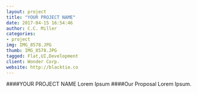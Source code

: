 ```yaml
---
layout: project
title: "YOUR PROJECT NAME"
date: 2017-04-15 16:54:46
author: C.C. Miller
categories:
- project
img: IMG_8578.JPG
thumb: IMG_8578.JPG
tagged: Flat,UI,Development
client: Wonder Corp.
website: http://blacktie.co
---
```

####YOUR PROJECT NAME
Lorem Ipsum
####Our Proposal
Lorem Ipsum.